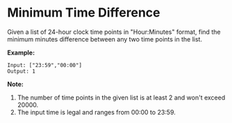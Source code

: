 # Minimum Time Difference

Given a list of 24-hour clock time points in "Hour:Minutes" format, find the minimum minutes difference between any two time points in the list.

**Example:**

```pseudo
Input: ["23:59","00:00"]
Output: 1
```

**Note:**

1. The number of time points in the given list is at least 2 and won't exceed 20000.
2. The input time is legal and ranges from 00:00 to 23:59.
